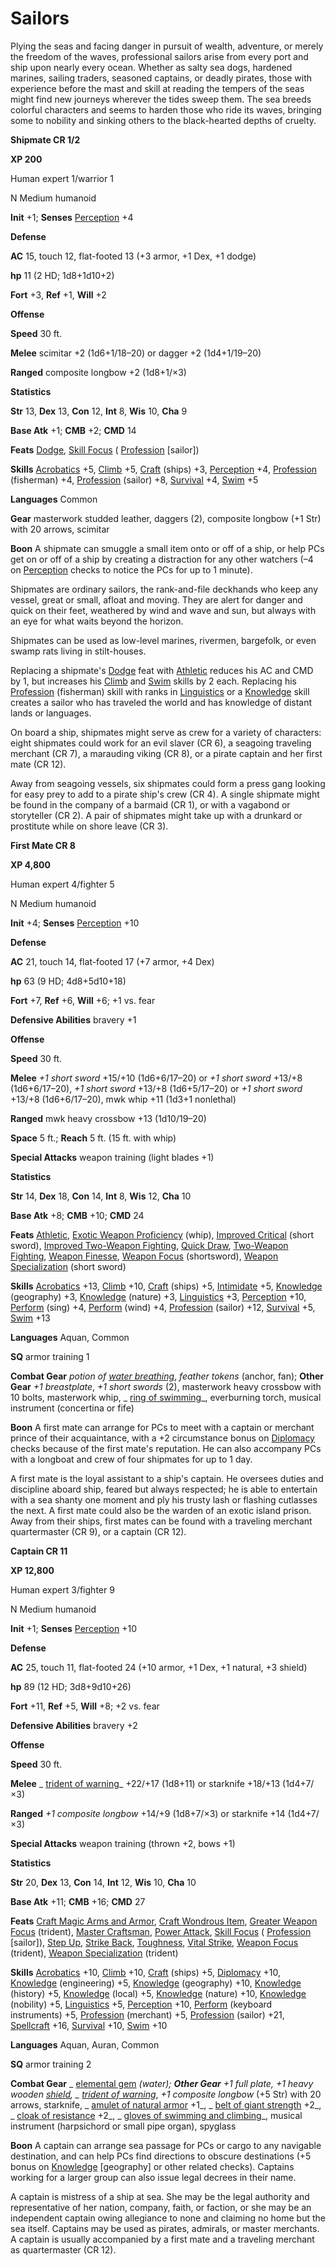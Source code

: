# Sailors

Plying the seas and facing danger in pursuit of wealth, adventure, or merely the freedom of the waves, professional sailors arise from every port and ship upon nearly every ocean. Whether as salty sea dogs, hardened marines, sailing traders, seasoned captains, or deadly pirates, those with experience before the mast and skill at reading the tempers of the seas might find new journeys wherever the tides sweep them. The sea breeds colorful characters and seems to harden those who ride its waves, bringing some to nobility and sinking others to the black-hearted depths of cruelty.

**Shipmate CR 1/2**

**XP 200**

Human expert 1/warrior 1

N Medium humanoid

**Init** +1; **Senses** [Perception](../../skills/perception.md#_perception) +4

**Defense**

**AC** 15, touch 12, flat-footed 13 (+3 armor, +1 Dex, +1 dodge)

**hp** 11 (2 HD; 1d8+1d10+2)

**Fort** +3, **Ref** +1, **Will** +2

**Offense**

**Speed** 30 ft.

**Melee** scimitar +2 (1d6+1/18–20) or dagger +2 (1d4+1/19–20)

**Ranged** composite longbow +2 (1d8+1/×3)

**Statistics**

**Str** 13, **Dex** 13, **Con** 12, **Int** 8, **Wis** 10, **Cha** 9

**Base Atk** +1; **CMB** +2; **CMD** 14

**Feats** [Dodge](../../feats.md#_dodge), [Skill Focus](../../feats.md#_skill-focus) ( [Profession](../../skills/profession.md#_profession) [sailor])

**Skills** [Acrobatics](../../skills/acrobatics.md#_acrobatics) +5, [Climb](../../skills/climb.md#_climb) +5, [Craft](../../skills/craft.md#_craft) (ships) +3, [Perception](../../skills/perception.md#_perception) +4, [Profession](../../skills/profession.md#_profession) (fisherman) +4, [Profession](../../skills/profession.md#_profession) (sailor) +8, [Survival](../../skills/survival.md#_survival) +4, [Swim](../../skills/swim.md#_swim) +5

**Languages** Common

**Gear** masterwork studded leather, daggers (2), composite longbow (+1 Str) with 20 arrows, scimitar

**Boon** A shipmate can smuggle a small item onto or off of a ship, or help PCs get on or off of a ship by creating a distraction for any other watchers (–4 on [Perception](../../skills/perception.md#_perception) checks to notice the PCs for up to 1 minute).

Shipmates are ordinary sailors, the rank-and-file deckhands who keep any vessel, great or small, afloat and moving. They are alert for danger and quick on their feet, weathered by wind and wave and sun, but always with an eye for what waits beyond the horizon.

Shipmates can be used as low-level marines, rivermen, bargefolk, or even swamp rats living in stilt-houses.

Replacing a shipmate's [Dodge](../../feats.md#_dodge) feat with [Athletic](../../feats.md#_athletic) reduces his AC and CMD by 1, but increases his [Climb](../../skills/climb.md#_climb) and [Swim](../../skills/swim.md#_swim) skills by 2 each. Replacing his [Profession](../../skills/profession.md#_profession) (fisherman) skill with ranks in [Linguistics](../../skills/linguistics.md#_linguistics) or a [Knowledge](../../skills/knowledge.md#_knowledge) skill creates a sailor who has traveled the world and has knowledge of distant lands or languages.

On board a ship, shipmates might serve as crew for a variety of characters: eight shipmates could work for an evil slaver (CR 6), a seagoing traveling merchant (CR 7), a marauding viking (CR 8), or a pirate captain and her first mate (CR 12).

Away from seagoing vessels, six shipmates could form a press gang looking for easy prey to add to a pirate ship's crew (CR 4). A single shipmate might be found in the company of a barmaid (CR 1), or with a vagabond or storyteller (CR 2). A pair of shipmates might take up with a drunkard or prostitute while on shore leave (CR 3).

**First Mate CR 8**

**XP 4,800**

Human expert 4/fighter 5

N Medium humanoid

**Init** +4; **Senses** [Perception](../../skills/perception.md#_perception) +10

**Defense**

**AC** 21, touch 14, flat-footed 17 (+7 armor, +4 Dex)

**hp** 63 (9 HD; 4d8+5d10+18)

**Fort** +7, **Ref** +6, **Will** +6; +1 vs. fear

**Defensive Abilities** bravery +1

**Offense**

**Speed** 30 ft.

**Melee** _+1 short sword_ +15/+10 (1d6+6/17–20) or _+1 short sword_ +13/+8 (1d6+6/17–20), _+1 short sword_ +13/+8 (1d6+5/17–20) or _+1 short sword_ +13/+8 (1d6+6/17–20), mwk whip +11 (1d3+1 nonlethal)

**Ranged** mwk heavy crossbow +13 (1d10/19–20)

**Space** 5 ft.; **Reach** 5 ft. (15 ft. with whip)

**Special Attacks** weapon training (light blades +1)

**Statistics**

**Str** 14, **Dex** 18, **Con** 14, **Int** 8, **Wis** 12, **Cha** 10

**Base Atk** +8; **CMB** +10; **CMD** 24

**Feats** [Athletic](../../feats.md#_athletic), [Exotic Weapon Proficiency](../../feats.md#_exotic-weapon-proficiency) (whip), [Improved Critical](../../feats.md#_improved-critical) (short sword), [Improved Two-Weapon Fighting](../../feats.md#_improved-two-weapon-fighting), [Quick Draw](../../feats.md#_quick-draw), [Two-Weapon Fighting](../../feats.md#_two-weapon-fighting), [Weapon Finesse](../../feats.md#_weapon-finesse), [Weapon Focus](../../feats.md#_weapon-focus) (shortsword), [Weapon Specialization](../../feats.md#_weapon-specialization) (short sword)

**Skills** [Acrobatics](../../skills/acrobatics.md#_acrobatics) +13, [Climb](../../skills/climb.md#_climb) +10, [Craft](../../skills/craft.md#_craft) (ships) +5, [Intimidate](../../skills/intimidate.md#_intimidate) +5, [Knowledge](../../skills/knowledge.md#_knowledge) (geography) +3, [Knowledge](../../skills/knowledge.md#_knowledge) (nature) +3, [Linguistics](../../skills/linguistics.md#_linguistics) +3, [Perception](../../skills/perception.md#_perception) +10, [Perform](../../skills/perform.md#_perform) (sing) +4, [Perform](../../skills/perform.md#_perform) (wind) +4, [Profession](../../skills/profession.md#_profession) (sailor) +12, [Survival](../../skills/survival.md#_survival) +5, [Swim](../../skills/swim.md#_swim) +13

**Languages** Aquan, Common

**SQ** armor training 1

**Combat Gear** _potion of [water breathing](../../spells/waterBreathing.md#_water-breathing)_, _feather tokens_ (anchor, fan); **Other Gear** _+1 breastplate_, _+1 short swords_ (2), masterwork heavy crossbow with 10 bolts, masterwork whip, _ [ring of swimming](../../magicItems/rings.md#_ring-of-swimming)_, everburning torch, musical instrument (concertina or fife)

**Boon** A first mate can arrange for PCs to meet with a captain or merchant prince of their acquaintance, with a +2 circumstance bonus on [Diplomacy](../../skills/diplomacy.md#_diplomacy) checks because of the first mate's reputation. He can also accompany PCs with a longboat and crew of four shipmates for up to 1 day.

A first mate is the loyal assistant to a ship's captain. He oversees duties and discipline aboard ship, feared but always respected; he is able to entertain with a sea shanty one moment and ply his trusty lash or flashing cutlasses the next. A first mate could also be the warden of an exotic island prison. Away from their ships, first mates can be found with a traveling merchant quartermaster (CR 9), or a captain (CR 12).

**Captain CR 11**

**XP 12,800**

Human expert 3/fighter 9

N Medium humanoid

**Init** +1; **Senses** [Perception](../../skills/perception.md#_perception) +10

**Defense**

**AC** 25, touch 11, flat-footed 24 (+10 armor, +1 Dex, +1 natural, +3 shield)

**hp** 89 (12 HD; 3d8+9d10+26)

**Fort** +11, **Ref** +5, **Will** +8; +2 vs. fear

**Defensive Abilities** bravery +2

**Offense**

**Speed** 30 ft.

**Melee** _ [trident of warning](../../magicItems/weapons.md#_trident-of-warning)_ +22/+17 (1d8+11) or starknife +18/+13 (1d4+7/×3)

**Ranged** _+1 composite longbow_ +14/+9 (1d8+7/×3) or starknife +14 (1d4+7/×3)

**Special Attacks** weapon training (thrown +2, bows +1)

**Statistics**

**Str** 20, **Dex** 13, **Con** 14, **Int** 12, **Wis** 10, **Cha** 10

**Base Atk** +11; **CMB** +16; **CMD** 27

**Feats** [Craft Magic Arms and Armor](../../feats.md#_craft-magic-arms-and-armor), [Craft Wondrous Item](../../feats.md#_craft-wondrous-item), [Greater Weapon Focus](../../feats.md#_greater-weapon-focus) (trident), [Master Craftsman](../../feats.md#_master-craftsman), [Power Attack](../../feats.md#_power-attack), [Skill Focus](../../feats.md#_skill-focus) ( [Profession](../../skills/profession.md#_profession) [sailor]), [Step Up](../../feats.md#_step-up), [Strike Back](../../feats.md#_strike-back), [Toughness](../../feats.md#_toughness), [Vital Strike](../../feats.md#_vital-strike), [Weapon Focus](../../feats.md#_weapon-focus) (trident), [Weapon Specialization](../../feats.md#_weapon-specialization) (trident)

**Skills** [Acrobatics](../../skills/acrobatics.md#_acrobatics) +10, [Climb](../../skills/climb.md#_climb) +10, [Craft](../../skills/craft.md#_craft) (ships) +5, [Diplomacy](../../skills/diplomacy.md#_diplomacy) +10, [Knowledge](../../skills/knowledge.md#_knowledge) (engineering) +5, [Knowledge](../../skills/knowledge.md#_knowledge) (geography) +10, [Knowledge](../../skills/knowledge.md#_knowledge) (history) +5, [Knowledge](../../skills/knowledge.md#_knowledge) (local) +5, [Knowledge](../../skills/knowledge.md#_knowledge) (nature) +10, [Knowledge](../../skills/knowledge.md#_knowledge) (nobility) +5, [Linguistics](../../skills/linguistics.md#_linguistics) +5, [Perception](../../skills/perception.md#_perception) +10, [Perform](../../skills/perform.md#_perform) (keyboard instruments) +5, [Profession](../../skills/profession.md#_profession) (merchant) +5, [Profession](../../skills/profession.md#_profession) (sailor) +21, [Spellcraft](../../skills/spellcraft.md#_spellcraft) +16, [Survival](../../skills/survival.md#_survival) +10, [Swim](../../skills/swim.md#_swim) +10

**Languages** Aquan, Auran, Common

**SQ** armor training 2

**Combat Gear** _ [elemental gem](../../magicItems/wondrousItems.md#_elemental-gem) _(water); **Other Gear** _+1 full plate_, _+1 heavy wooden [shield](../../spells/shield.md#_shield)_, _ [trident of warning](../../magicItems/weapons.md#_trident-of-warning)_, _+1 composite longbow_ (+5 Str) with 20 arrows, starknife, _ [amulet of natural armor](../../magicItems/wondrousItems.md#_amulet-of-natural-armor) +1_, _ [belt of giant strength](../../magicItems/wondrousItems.md#_belt-of-giant-strength) +2_, _ [cloak of resistance](../../magicItems/wondrousItems.md#_cloak-of-resistance) +2_, _ [gloves of swimming and climbing](../../magicItems/wondrousItems.md#_gloves-of-swimming-and-climbing)_, musical instrument (harpsichord or small pipe organ), spyglass

**Boon** A captain can arrange sea passage for PCs or cargo to any navigable destination, and can help PCs find directions to obscure destinations (+5 bonus on [Knowledge](../../skills/knowledge.md#_knowledge) [geography] or other related checks). Captains working for a larger group can also issue legal decrees in their name.

A captain is mistress of a ship at sea. She may be the legal authority and representative of her nation, company, faith, or faction, or she may be an independent captain owing allegiance to none and claiming no home but the sea itself. Captains may be used as pirates, admirals, or master merchants. A captain is usually accompanied by a first mate and a traveling merchant as quartermaster (CR 12).

